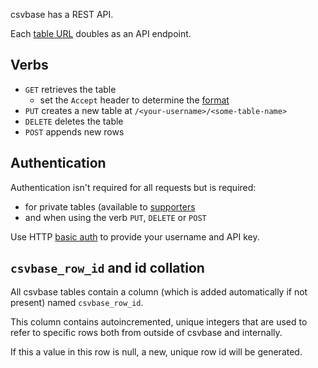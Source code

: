<!--
title = "What is the table API?"
description = "And what can you do with it?"
draft = false
created = 2024-08-20
updated = 2024-08-20
category = "basics"
order = 4
-->

csvbase has a REST API.

Each [table URL](table-url) doubles as an API endpoint.

## Verbs

- `GET` retrieves the table
  - set the `Accept` header to determine the [format](formats)
- `PUT` creates a new table at `/<your-username>/<some-table-name>`
- `DELETE` deletes the table
- `POST` appends new rows

## Authentication

Authentication isn't required for all requests but is required:
- for private tables (available to [supporters](/billing/pricing)
- and when using the verb `PUT`, `DELETE` or `POST`

Use HTTP [basic auth](basic-auth) to provide your username and API key.

## `csvbase_row_id` and id collation

All csvbase tables contain a column (which is added automatically if not
present) named `csvbase_row_id`.

This column contains autoincremented, unique integers that are used to refer to
specific rows both from outside of csvbase and internally.

If this a value in this row is null, a new, unique row id will be generated.
